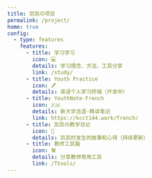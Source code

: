 ```yaml
---
title: 凯凯の项目
permalink: /project/
home: true
config:
  - type: features
    features:
      - title: 学习学习
        icon: 💻
        details: 学习理念、方法、工具分享
        link: /study/
      - title: Youth Practice
        icon: 🖊
        details: 英语个人学习终端（开发中）
      - title: YouthNote-French
        icon: 🇫🇷
        details: 新大学法语-精读笔记
        link: https://kcct144.work/french/
      - title: 凯凯の教学日记
        icon: 📝
        details: 凯凯时发生的故事和心得（持续更新）
      - title: 教师工具箱
        icon: 🛠
        details: 分享教师常用工具
        link: /Ttools/
---
```

